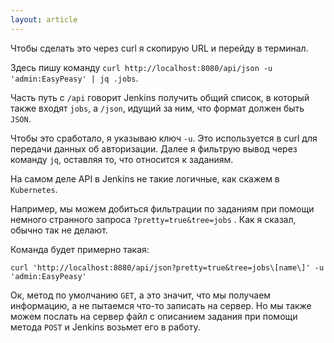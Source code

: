 ```yaml
---
layout: article
---
```

Чтобы сделать это через curl я скопирую URL и перейду в терминал.

Здесь пишу команду `curl http://localhost:8080/api/json -u 'admin:EasyPeasy' | jq .jobs`.

Часть путь с `/api` говорит Jenkins получить общий список, в который также входят `jobs`, а `/json`, идущий за ним, что формат должен быть `JSON`.

Чтобы это сработало, я указываю ключ `-u`. Это используется в curl для передачи данных об авторизации. Далее я фильтрую вывод через команду `jq`, оставляя то, что относится к заданиям.

На самом деле API в Jenkins не такие логичные, как скажем в `Kubernetes`. 

Например, мы можем добиться фильтрации по заданиям при помощи немного странного запроса `?pretty=true&tree=jobs` . Как я сказал, обычно так не делают.

Команда будет примерно такая:

`curl 'http://localhost:8080/api/json?pretty=true&tree=jobs\[name\]' -u 'admin:EasyPeasy'`

Ок, метод по умолчанию `GET`, а это значит, что мы получаем информацию, а не пытаемся что-то записать на сервер. Но мы также можем послать на сервер файл с описанием задания при помощи метода `POST` и Jenkins возьмет его в работу.

